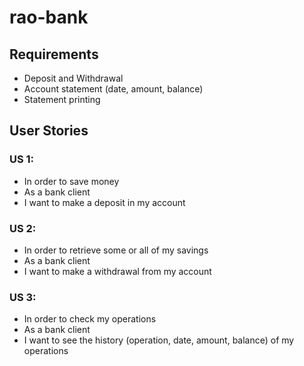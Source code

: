 # rao-bank

## Requirements
 
* Deposit and Withdrawal
* Account statement (date, amount, balance)
* Statement printing
  
## User Stories
 
### US 1:
* In order to save money
* As a bank client
* I want to make a deposit in my account
 
### US 2:
* In order to retrieve some or all of my savings
* As a bank client
* I want to make a withdrawal from my account
 
### US 3:
* In order to check my operations
* As a bank client
* I want to see the history (operation, date, amount, balance)  of my operations
